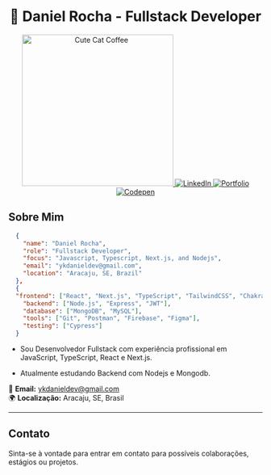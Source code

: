 
<div align="center">
  <h1>
    <span role="img" aria-label="waving" >👋</span> Daniel Rocha - Fullstack Developer
  </h1>
</div>


<div align="center">
 <a href="https://www.linkedin.com/in/futurodevdaniel/" target="_blank">
    <img src="https://media.giphy.com/media/CrFLL3CnRpw5ddlBMm/giphy.gif" alt="Cute Cat Coffee" width="300" />
  </a>
  <a href="https://www.linkedin.com/in/futurodevdaniel/" target="_blank">
    <img src="https://img.shields.io/badge/LinkedIn-0077B5?style=for-the-badge&logo=linkedin&logoColor=white" alt="LinkedIn" />
  </a>
  <a href="https://dannickportifolio.vercel.app/" target="_blank">
    <img src="https://img.shields.io/badge/Portfolio-FF6C37?style=for-the-badge&logo=vercel&logoColor=white" alt="Portfolio" />
  </a>
  <a href="https://codepen.io/Dan-Silva-the-vuer" target="_blank">
    <img src="https://img.shields.io/badge/Codepen-000000?style=for-the-badge&logo=codepen&logoColor=white" alt="Codepen" />
  </a>
</div>

## Sobre Mim

```json   
  {
    "name": "Daniel Rocha",
    "role": "Fullstack Developer",
    "focus": "Javascript, Typescript, Next.js, and Nodejs",
    "email": "ykdanieldev@gmail.com",
    "location": "Aracaju, SE, Brazil"
  },
  {
  "frontend": ["React", "Next.js", "TypeScript", "TailwindCSS", "Chakra UI", "Redux"],
    "backend": ["Node.js", "Express", "JWT"],
    "database": ["MongoDB", "MySQL"],
    "tools": ["Git", "Postman", "Firebase", "Figma"],
    "testing": ["Cypress"]
  }
```
- Sou Desenvolvedor Fullstack com experiência profissional em JavaScript, TypeScript, React e Next.js.

- Atualmente estudando Backend com Nodejs e Mongodb.

📧 **Email:** [ykdanieldev@gmail.com](mailto:ykdanieldev@gmail.com)  
🌍 **Localização:** Aracaju, SE, Brasil

---


## Contato

Sinta-se à vontade para entrar em contato para possíveis colaborações, estágios ou projetos.
